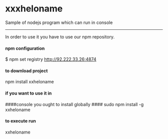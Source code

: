 xxxheloname
===========

Sample of nodejs program which can run in console


---------------------------------------------------

In order to use it you have to use our npm repository.

#### npm configuration ####
$ npm set registry http://92.222.33.26:4874


#### to download project ####
npm install xxheloname

#### if you want to use it in ####
####console you ought to install globally ####
sudo npm install -g xxheloname
#### to execute run ####
xxheloname

